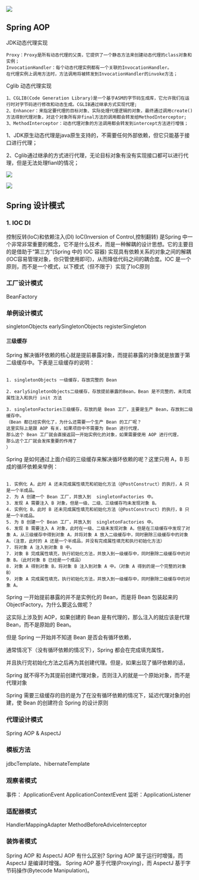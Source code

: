 
![](./Spring-IOC-AOP-MVC.png)

## Spring AOP

JDK动态代理实现
```text
Proxy：Proxy是所有动态代理的父类，它提供了一个静态方法来创建动态代理的class对象和实例；
InvocationHandler：每个动态代理实例都有一个关联的InvocationHandler。 
在代理实例上调用方法时，方法调用将被转发到InvocationHandler的invoke方法；
```

Cglib 动态代理实现
```text
1、CGLIB(Code Generation Library)是一个基于ASM的字节码生成库，它允许我们在运行时对字节码进行修改和动态生成。CGLIB通过继承方式实现代理;
2、Enhancer：来指定要代理的目标对象、实际处理代理逻辑的对象，最终通过调用create()方法得到代理对象，对这个对象所有非final方法的调用都会转发给MethodInterceptor;
3、MethodInterceptor：动态代理对象的方法调用都会转发到intercept方法进行增强；
```

1、JDK原生动态代理是java原生支持的，不需要任何外部依赖，但它只能基于接口进行代理；

2、Cglib通过继承的方式进行代理，无论目标对象有没有实现接口都可以进行代理，但是无法处理fianl的情况；

![](./SpringBoot-autoconfiguration.png)


![](./Spring%20Cloud%20(1).png)



## Spring 设计模式

### 1. IOC DI

控制反转(IoC)和依赖注入(DI)
IoC(Inversion of Control,控制翻转) 是Spring 中一个非常非常重要的概念，它不是什么技术，而是一种解耦的设计思想。它的主要目的是借助于“第三方”(Spring 中的 IOC 容器) 实现具有依赖关系的对象之间的解耦(IOC容易管理对象，你只管使用即可)，从而降低代码之间的耦合度。IOC 是一个原则，而不是一个模式，以下模式（但不限于）实现了IoC原则

### 工厂设计模式
BeanFactory

### 单例设计模式
singletonObjects
earlySingletonObjects
registerSingleton

#### 三级缓存

Spring 解决循环依赖的核心就是提前暴露对象，而提前暴露的对象就是放置于第二级缓存中。下表是三级缓存的说明：

```text

1. singletonObjects 一级缓存，存放完整的 Bean

2. earlySingletonObjects二级缓存，存放提前暴露的Bean，Bean 是不完整的，未完成属性注入和执行 init 方法

3. singletonFactories三级缓存，存放的是 Bean 工厂，主要是生产 Bean，存放到二级缓存中。
（Bean 都已经实例化了，为什么还需要一个生产 Bean 的工厂呢？
这里实际上是跟 AOP 有关，如果项目中不需要为 Bean 进行代理，
那么这个 Bean 工厂就会直接返回一开始实例化的对象，如果需要使用 AOP 进行代理，
那么这个工厂就会发挥重要的作用了
）
```


Spring 是如何通过上面介绍的三级缓存来解决循环依赖的呢？这里只用 A，B 形成的循环依赖来举例：

```text

1. 实例化 A，此时 A 还未完成属性填充和初始化方法（@PostConstruct）的执行，A 只是一个半成品。
2. 为 A 创建一个 Bean 工厂，并放入到  singletonFactories 中。
3. 发现 A 需要注入 B 对象，但是一级、二级、三级缓存均未发现对象 B。
4. 实例化 B，此时 B 还未完成属性填充和初始化方法（@PostConstruct）的执行，B 只是一个半成品。
5. 为 B 创建一个 Bean 工厂，并放入到  singletonFactories 中。
6. 发现 B 需要注入 A 对象，此时在一级、二级未发现对象 A，但是在三级缓存中发现了对象 A，从三级缓存中得到对象 A，并将对象 A 放入二级缓存中，同时删除三级缓存中的对象 A。（注意，此时的 A 还是一个半成品，并没有完成属性填充和执行初始化方法）
7. 将对象 A 注入到对象 B 中。
7. 对象 B 完成属性填充，执行初始化方法，并放入到一级缓存中，同时删除二级缓存中的对象 B。（此时对象 B 已经是一个成品）
8. 对象 A 得到对象 B，将对象 B 注入到对象 A 中。（对象 A 得到的是一个完整的对象 B）
9. 对象 A 完成属性填充，执行初始化方法，并放入到一级缓存中，同时删除二级缓存中的对象 A。

```

Spring 一开始提前暴露的并不是实例化的 Bean，而是将 Bean 包装起来的 ObjectFactory。为什么要这么做呢？

这实际上涉及到 AOP，如果创建的 Bean 是有代理的，那么注入的就应该是代理 Bean，而不是原始的 Bean。

但是 Spring 一开始并不知道 Bean 是否会有循环依赖，

通常情况下（没有循环依赖的情况下），Spring 都会在完成填充属性，

并且执行完初始化方法之后再为其创建代理。但是，如果出现了循环依赖的话，

Spring 就不得不为其提前创建代理对象，否则注入的就是一个原始对象，而不是代理对象


Spring 需要三级缓存的目的是为了在没有循环依赖的情况下，延迟代理对象的创建，使 Bean 的创建符合 Spring 的设计原则


### 代理设计模式
Spring AOP & AspectJ

### 模板方法
jdbcTemplate、hibernateTemplate 

### 观察者模式
事件： ApplicationEvent ApplicationContextEvent
监听：ApplicationListener

### 适配器模式
HandlerMappingAdapter MethodBeforeAdviceInterceptor

### 装饰者模式




Spring AOP 和 AspectJ AOP 有什么区别?
Spring AOP 属于运行时增强，而 AspectJ 是编译时增强。 Spring AOP 基于代理(Proxying)，而 AspectJ 基于字节码操作(Bytecode Manipulation)。
